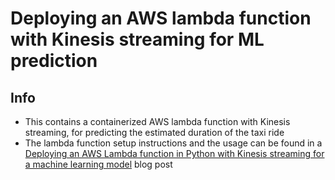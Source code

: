 # Deploying an AWS lambda function with Kinesis streaming for ML prediction


## Info
* This contains a containerized AWS lambda function with Kinesis streaming, for predicting the estimated duration of the taxi ride
* The lambda function setup instructions and the usage can be found in a [Deploying an AWS Lambda function in Python with Kinesis streaming for a machine learning model](https://abhishekrs4.github.io/blogs/tech_blogs/tech_blog_7.html) blog post
